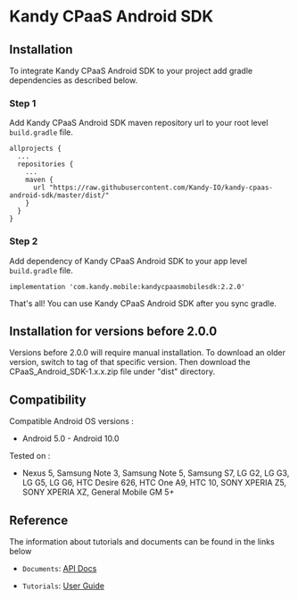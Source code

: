 # Kandy CPaaS Android SDK

## Installation
To integrate Kandy CPaaS Android SDK to your project add gradle dependencies as described below.

### Step 1
Add Kandy CPaaS Android SDK maven repository url to your root level `build.gradle` file.

```
allprojects {
  ...
  repositories {
    ...
    maven {
      url "https://raw.githubusercontent.com/Kandy-IO/kandy-cpaas-android-sdk/master/dist/"
    }
  }
}
```

### Step 2
Add dependency of Kandy CPaaS Android SDK to your app level `build.gradle` file.

```
implementation 'com.kandy.mobile:kandycpaasmobilesdk:2.2.0'
```

That's all! You can use Kandy CPaaS Android SDK after you sync gradle.

## Installation for versions before 2.0.0
Versions before 2.0.0 will require manual installation. To download an older version, switch to tag of that specific version. Then download the CPaaS_Android_SDK-1.x.x.zip file under "dist" directory.

## Compatibility
Compatible Android OS versions :

* Android 5.0 - Android 10.0

Tested on :

* Nexus 5, Samsung Note 3, Samsung Note 5, Samsung S7, LG G2, LG G3, LG G5, LG G6, HTC Desire 626, HTC One A9, HTC 10, SONY XPERIA Z5, SONY XPERIA XZ, General Mobile GM 5+

## Reference

The information about tutorials and documents can be found in the links below

* `Documents`: [API Docs](https://kandy-io.github.io/kandy-cpaas-android-sdk/docs)

* `Tutorials`: [User Guide](https://kandy-io.github.io/kandy-cpaas-android-sdk/tutorials)
